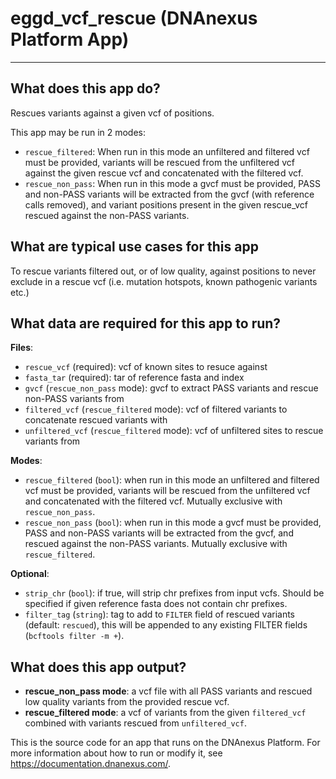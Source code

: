 <!-- dx-header -->
# eggd_vcf_rescue (DNAnexus Platform App)
-----------------------------------------
## What does this app do?

Rescues variants against a given vcf of positions.

This app may be run in 2 modes:

- `rescue_filtered`: When run in this mode an unfiltered and filtered vcf must be provided, variants will be rescued from the unfiltered vcf against the given rescue vcf and concatenated with the filtered vcf.
- `rescue_non_pass`: When run in this mode a gvcf must be provided, PASS and non-PASS variants will be extracted from the gvcf (with reference calls removed), and variant positions present in the given rescue_vcf rescued against the non-PASS variants.


## What are typical use cases for this app
To rescue variants filtered out, or of low quality, against positions to never exclude in a rescue vcf (i.e. mutation hotspots, known pathogenic variants etc.)


## What data are required for this app to run?
**Files**:

- `rescue_vcf` (required): vcf of known sites to resuce against
- `fasta_tar` (required): tar of reference fasta and index
- `gvcf` (`rescue_non_pass` mode): gvcf to extract PASS variants and rescue non-PASS variants from
- `filtered_vcf` (`rescue_filtered` mode): vcf of filtered variants to concatenate rescued variants with
- `unfiltered_vcf` (`rescue_filtered` mode): vcf of unfiltered sites to rescue variants from


**Modes**:

- `rescue_filtered` (`bool`): when run in this mode an unfiltered and filtered vcf must be provided, variants will be rescued from the unfiltered vcf and concatenated with the filtered vcf. Mutually exclusive with `rescue_non_pass`.
- `rescue_non_pass` (`bool`): when run in this mode a gvcf must be provided, PASS and non-PASS variants will be extracted from the gvcf, and rescued against the non-PASS variants. Mutually exclusive with `rescue_filtered`.

**Optional**:

- `strip_chr` (`bool`): if true, will strip chr prefixes from input vcfs. Should be specified if given reference fasta does not contain chr prefixes.
- `filter_tag` (`string`): tag to add to `FILTER` field of rescued variants (default: `rescued`), this will be appended to any existing FILTER fields (`bcftools filter -m +`).


## What does this app output?

- **rescue_non_pass mode**: a vcf file with all PASS variants and rescued low quality variants from the provided rescue vcf.
- **rescue_filtered mode**: a vcf of variants from the given `filtered_vcf` combined with variants rescued from `unfiltered_vcf`.

This is the source code for an app that runs on the DNAnexus Platform.
For more information about how to run or modify it, see
https://documentation.dnanexus.com/.
